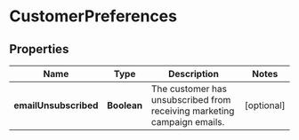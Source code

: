
# CustomerPreferences

## Properties
Name | Type | Description | Notes
------------ | ------------- | ------------- | -------------
**emailUnsubscribed** | **Boolean** | The customer has unsubscribed from receiving marketing campaign emails. |  [optional]



